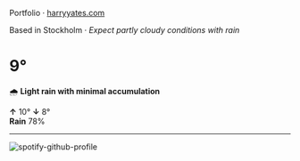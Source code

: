 Portfolio · [harryyates.com](https://harryyates.com)

<!-- WEATHER_START -->
Based in Stockholm · *Expect partly cloudy conditions with rain*

# 9°
🌧️ **Light rain with minimal accumulation**

**↑** 10° **↓** 8°  
**Rain** 78%

---
<!-- WEATHER_END -->

<p align="left">
  <a>
    <img src="https://spotify-github-profile.kittinanx.com/api/view?uid=bigbello&cover_image=true&theme=natemoo-re&show_offline=true&background_color=121212&interchange=false&bar_color=53b14f&bar_color_cover=false" alt="spotify-github-profile">
  </a>
</p>